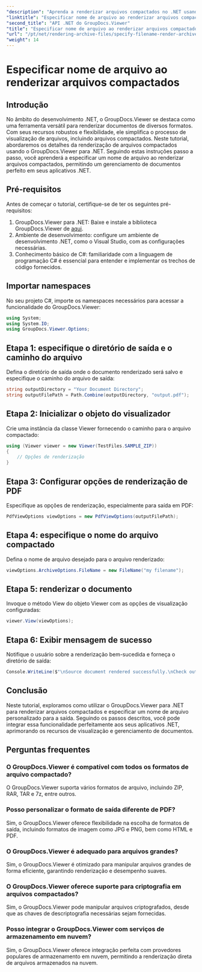 ```yaml
---
"description": "Aprenda a renderizar arquivos compactados no .NET usando o GroupDocs.Viewer, aprimorando os recursos de gerenciamento de documentos."
"linktitle": "Especificar nome de arquivo ao renderizar arquivos compactados"
"second_title": "API .NET do GroupDocs.Viewer"
"title": "Especificar nome de arquivo ao renderizar arquivos compactados"
"url": "/pt/net/rendering-archive-files/specify-filename-render-archive/"
"weight": 14
---
```


# Especificar nome de arquivo ao renderizar arquivos compactados

## Introdução
No âmbito do desenvolvimento .NET, o GroupDocs.Viewer se destaca como uma ferramenta versátil para renderizar documentos de diversos formatos. Com seus recursos robustos e flexibilidade, ele simplifica o processo de visualização de arquivos, incluindo arquivos compactados. Neste tutorial, abordaremos os detalhes da renderização de arquivos compactados usando o GroupDocs.Viewer para .NET. Seguindo estas instruções passo a passo, você aprenderá a especificar um nome de arquivo ao renderizar arquivos compactados, permitindo um gerenciamento de documentos perfeito em seus aplicativos .NET.
## Pré-requisitos
Antes de começar o tutorial, certifique-se de ter os seguintes pré-requisitos:
1. GroupDocs.Viewer para .NET: Baixe e instale a biblioteca GroupDocs.Viewer de [aqui](https://releases.groupdocs.com/viewer/net/).
2. Ambiente de desenvolvimento: configure um ambiente de desenvolvimento .NET, como o Visual Studio, com as configurações necessárias.
3. Conhecimento básico de C#: familiaridade com a linguagem de programação C# é essencial para entender e implementar os trechos de código fornecidos.

## Importar namespaces
No seu projeto C#, importe os namespaces necessários para acessar a funcionalidade do GroupDocs.Viewer:
```csharp
using System;
using System.IO;
using GroupDocs.Viewer.Options;
```
## Etapa 1: especifique o diretório de saída e o caminho do arquivo
Defina o diretório de saída onde o documento renderizado será salvo e especifique o caminho do arquivo de saída:
```csharp
string outputDirectory = "Your Document Directory";
string outputFilePath = Path.Combine(outputDirectory, "output.pdf");
```
## Etapa 2: Inicializar o objeto do visualizador
Crie uma instância da classe Viewer fornecendo o caminho para o arquivo compactado:
```csharp
using (Viewer viewer = new Viewer(TestFiles.SAMPLE_ZIP))
{
    // Opções de renderização
}
```
## Etapa 3: Configurar opções de renderização de PDF
Especifique as opções de renderização, especialmente para saída em PDF:
```csharp
PdfViewOptions viewOptions = new PdfViewOptions(outputFilePath);
```
## Etapa 4: especifique o nome do arquivo compactado
Defina o nome de arquivo desejado para o arquivo renderizado:
```csharp
viewOptions.ArchiveOptions.FileName = new FileName("my filename");
```
## Etapa 5: renderizar o documento
Invoque o método View do objeto Viewer com as opções de visualização configuradas:
```csharp
viewer.View(viewOptions);
```
## Etapa 6: Exibir mensagem de sucesso
Notifique o usuário sobre a renderização bem-sucedida e forneça o diretório de saída:
```csharp
Console.WriteLine($"\nSource document rendered successfully.\nCheck output in {outputDirectory}.");
```

## Conclusão
Neste tutorial, exploramos como utilizar o GroupDocs.Viewer para .NET para renderizar arquivos compactados e especificar um nome de arquivo personalizado para a saída. Seguindo os passos descritos, você pode integrar essa funcionalidade perfeitamente aos seus aplicativos .NET, aprimorando os recursos de visualização e gerenciamento de documentos.
## Perguntas frequentes
### O GroupDocs.Viewer é compatível com todos os formatos de arquivo compactado?
O GroupDocs.Viewer suporta vários formatos de arquivo, incluindo ZIP, RAR, TAR e 7z, entre outros.
### Posso personalizar o formato de saída diferente de PDF?
Sim, o GroupDocs.Viewer oferece flexibilidade na escolha de formatos de saída, incluindo formatos de imagem como JPG e PNG, bem como HTML e PDF.
### O GroupDocs.Viewer é adequado para arquivos grandes?
Sim, o GroupDocs.Viewer é otimizado para manipular arquivos grandes de forma eficiente, garantindo renderização e desempenho suaves.
### O GroupDocs.Viewer oferece suporte para criptografia em arquivos compactados?
Sim, o GroupDocs.Viewer pode manipular arquivos criptografados, desde que as chaves de descriptografia necessárias sejam fornecidas.
### Posso integrar o GroupDocs.Viewer com serviços de armazenamento em nuvem?
Sim, o GroupDocs.Viewer oferece integração perfeita com provedores populares de armazenamento em nuvem, permitindo a renderização direta de arquivos armazenados na nuvem.